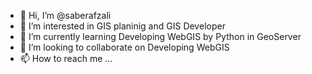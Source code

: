 - 👋 Hi, I’m @saberafzali
- 👀 I’m interested in GIS planinig and GIS Developer 
- 🌱 I’m currently learning Developing WebGIS by Python in GeoServer
- 💞️ I’m looking to collaborate on Developing WebGIS
- 📫 How to reach me ...

<!---
saberafzali/saberafzali is a ✨ special ✨ repository because its `README.md` (this file) appears on your GitHub profile.
You can click the Preview link to take a look at your changes.
--->
